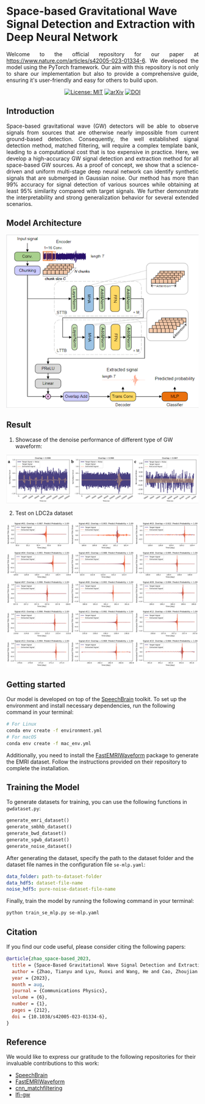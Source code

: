 # Space-based Gravitational Wave Signal Detection and Extraction with Deep Neural Network

<p align="justify">
Welcome to the official repository for our paper at <a href="https://www.nature.com/articles/s42005-023-01334-6">https://www.nature.com/articles/s42005-023-01334-6</a>. We developed the model using the PyTorch framework. Our aim with this repository is not only to share our implementation but also to provide a comprehensive guide, ensuring it's user-friendly and easy for others to build upon.
</p>

<center>

  [![License: MIT](https://img.shields.io/badge/License-MIT-green.svg?style=for-the-badge&logo=appveyor)](https://opensource.org/licenses/MIT)
  [![arXiv](https://img.shields.io/badge/arXiv-2207.07414-red?style=for-the-badge&logo=appveyor)](https://arxiv.org/abs/2207.07414)
  [![DOI](https://img.shields.io/badge/DOI-10.1038%2Fs42005.023.01334.6-blue?style=for-the-badge&logo=appveyor)](https://www.nature.com/articles/s42005-023-01334-6)

</center>

## Introduction

<p align="justify">
Space-based gravitational wave (GW) detectors will be able to observe signals from sources that are otherwise nearly impossible from current ground-based detection. Consequently, the well established signal detection method, matched filtering, will require a complex template bank, leading to a computational cost that is too expensive in practice. Here, we develop a high-accuracy GW signal detection and extraction method for all space-based GW sources. As a proof of concept, we show that a science-driven and uniform multi-stage deep neural network can identify synthetic signals that are submerged in Gaussian noise. Our method has more than 99% accuracy for signal detection of various sources while obtaining at least 95% similarity compared with target signals. We further demonstrate the interpretability and strong generalization behavior for several extended scenarios.
</p>

## Model Architecture

![network|400](images/network.png)

## Result

1. Showcase of the denoise performance of different type of GW waveform:

![denoise1|300](images/fig7.png)

2. Test on LDC2a dataset

![denoise2|300](images/ldc2a-denoise.png)

## Getting started

Our model is developed on top of the [SpeechBrain](https://speechbrain.github.io/) toolkit. To set up the environment and install necessary dependencies, run the following command in your terminal:

```bash
# For Linux
conda env create -f environment.yml
# For macOS
conda env create -f mac_env.yml 
```

Additionally, you need to install the [FastEMRIWaveform](https://github.com/BlackHolePerturbationToolkit/FastEMRIWaveforms) package to generate the EMRI dataset. Follow the instructions provided on their repository to complete the installation.

## Training the Model

To generate datasets for training, you can use the following functions in `gwdataset.py`:

```python
generate_emri_dataset()
generate_smbhb_dataset()
generate_bwd_dataset()
generate_sgwb_dataset()
generate_noise_dataset()
```

After generating the dataset, specify the path to the dataset folder and the dataset file names in the configuration file `se-mlp.yaml`:

```yaml
data_folder: path-to-dataset-folder
data_hdf5: dataset-file-name
noise_hdf5: pure-noise-dataset-file-name
```

Finally, train the model by running the following command in your terminal:

```bash
python train_se_mlp.py se-mlp.yaml
```

## Citation

If you find our code useful, please consider citing the following papers:

```bibtex
@article{zhao_space-based_2023,
  title = {Space-Based Gravitational Wave Signal Detection and Extraction with Deep Neural Network},
  author = {Zhao, Tianyu and Lyu, Ruoxi and Wang, He and Cao, Zhoujian and Ren, Zhixiang},
  year = {2023},
  month = aug,
  journal = {Communications Physics},
  volume = {6},
  number = {1},
  pages = {212},
  doi = {10.1038/s42005-023-01334-6},
}
```

## Reference

We would like to express our gratitude to the following repositories for their invaluable contributions to this work:

- [SpeechBrain](https://speechbrain.github.io/)
- [FastEMRIWaveform](https://github.com/BlackHolePerturbationToolkit/FastEMRIWaveforms)
- [cnn_matchfiltering](https://github.com/hagabbar/cnn_matchfiltering)
- [lfi-gw](https://github.com/stephengreen/lfi-gw)
